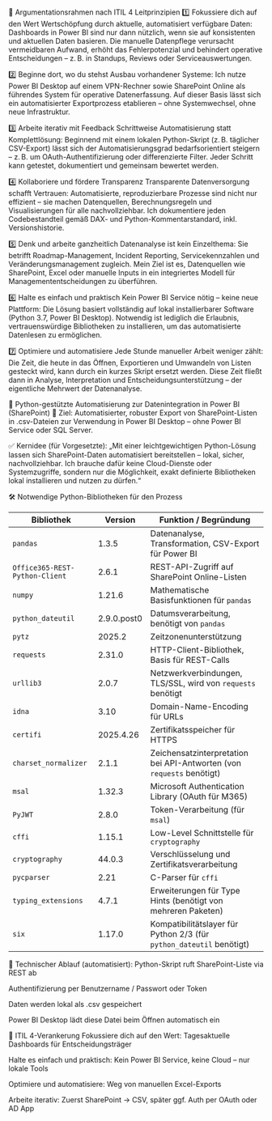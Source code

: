 🧭 Argumentationsrahmen nach ITIL 4 Leitprinzipien
1️⃣ Fokussiere dich auf den Wert
Wertschöpfung durch aktuelle, automatisiert verfügbare Daten:
Dashboards in Power BI sind nur dann nützlich, wenn sie auf konsistenten und aktuellen Daten basieren. Die manuelle Datenpflege verursacht vermeidbaren Aufwand, erhöht das Fehlerpotenzial und behindert operative Entscheidungen – z. B. in Standups, Reviews oder Serviceauswertungen.

2️⃣ Beginne dort, wo du stehst
Ausbau vorhandener Systeme:
Ich nutze Power BI Desktop auf einem VPN-Rechner sowie SharePoint Online als führendes System für operative Datenerfassung. Auf dieser Basis lässt sich ein automatisierter Exportprozess etablieren – ohne Systemwechsel, ohne neue Infrastruktur.

3️⃣ Arbeite iterativ mit Feedback
Schrittweise Automatisierung statt Komplettlösung:
Beginnend mit einem lokalen Python-Skript (z. B. täglicher CSV-Export) lässt sich der Automatisierungsgrad bedarfsorientiert steigern – z. B. um OAuth-Authentifizierung oder differenzierte Filter. Jeder Schritt kann getestet, dokumentiert und gemeinsam bewertet werden.

4️⃣ Kollaboriere und fördere Transparenz
Transparente Datenversorgung schafft Vertrauen:
Automatisierte, reproduzierbare Prozesse sind nicht nur effizient – sie machen Datenquellen, Berechnungsregeln und Visualisierungen für alle nachvollziehbar. Ich dokumentiere jeden Codebestandteil gemäß DAX- und Python-Kommentarstandard, inkl. Versionshistorie.

5️⃣ Denk und arbeite ganzheitlich
Datenanalyse ist kein Einzelthema:
Sie betrifft Roadmap-Management, Incident Reporting, Servicekennzahlen und Veränderungsmanagement zugleich. Mein Ziel ist es, Datenquellen wie SharePoint, Excel oder manuelle Inputs in ein integriertes Modell für Managemententscheidungen zu überführen.

6️⃣ Halte es einfach und praktisch
Kein Power BI Service nötig – keine neue Plattform:
Die Lösung basiert vollständig auf lokal installierbarer Software (Python 3.7, Power BI Desktop). Notwendig ist lediglich die Erlaubnis, vertrauenswürdige Bibliotheken zu installieren, um das automatisierte Datenlesen zu ermöglichen.

7️⃣ Optimiere und automatisiere
Jede Stunde manueller Arbeit weniger zählt:
Die Zeit, die heute in das Öffnen, Exportieren und Umwandeln von Listen gesteckt wird, kann durch ein kurzes Skript ersetzt werden. Diese Zeit fließt dann in Analyse, Interpretation und Entscheidungsunterstützung – der eigentliche Mehrwert der Datenanalyse.

🧩 Python-gestützte Automatisierung zur Datenintegration in Power BI (SharePoint)
🎯 Ziel:
Automatisierter, robuster Export von SharePoint-Listen in .csv-Dateien zur Verwendung in Power BI Desktop – ohne Power BI Service oder SQL Server.

✅ Kernidee (für Vorgesetzte):
„Mit einer leichtgewichtigen Python-Lösung lassen sich SharePoint-Daten automatisiert bereitstellen – lokal, sicher, nachvollziehbar. Ich brauche dafür keine Cloud-Dienste oder Systemzugriffe, sondern nur die Möglichkeit, exakt definierte Bibliotheken lokal installieren und nutzen zu dürfen.“

🛠 Notwendige Python-Bibliotheken für den Prozess

| Bibliothek                     | Version     | Funktion / Begründung                                                 |
| ------------------------------ | ----------- | --------------------------------------------------------------------- |
| `pandas`                       | 1.3.5       | Datenanalyse, Transformation, CSV-Export für Power BI                 |
| `Office365-REST-Python-Client` | 2.6.1       | REST-API-Zugriff auf SharePoint Online-Listen                         |
| `numpy`                        | 1.21.6      | Mathematische Basisfunktionen für `pandas`                            |
| `python_dateutil`              | 2.9.0.post0 | Datumsverarbeitung, benötigt von `pandas`                             |
| `pytz`                         | 2025.2      | Zeitzonenunterstützung                                                |
| `requests`                     | 2.31.0      | HTTP-Client-Bibliothek, Basis für REST-Calls                          |
| `urllib3`                      | 2.0.7       | Netzwerkverbindungen, TLS/SSL, wird von `requests` benötigt           |
| `idna`                         | 3.10        | Domain-Name-Encoding für URLs                                         |
| `certifi`                      | 2025.4.26   | Zertifikatsspeicher für HTTPS                                         |
| `charset_normalizer`           | 2.1.1       | Zeichensatzinterpretation bei API-Antworten (von `requests` benötigt) |
| `msal`                         | 1.32.3      | Microsoft Authentication Library (OAuth für M365)                     |
| `PyJWT`                        | 2.8.0       | Token-Verarbeitung (für `msal`)                                       |
| `cffi`                         | 1.15.1      | Low-Level Schnittstelle für `cryptography`                            |
| `cryptography`                 | 44.0.3      | Verschlüsselung und Zertifikatsverarbeitung                           |
| `pycparser`                    | 2.21        | C-Parser für `cffi`                                                   |
| `typing_extensions`            | 4.7.1       | Erweiterungen für Type Hints (benötigt von mehreren Paketen)          |
| `six`                          | 1.17.0      | Kompatibilitätslayer für Python 2/3 (für `python_dateutil` benötigt)  |

📌 Technischer Ablauf (automatisiert):
Python-Skript ruft SharePoint-Liste via REST ab

Authentifizierung per Benutzername / Passwort oder Token

Daten werden lokal als .csv gespeichert

Power BI Desktop lädt diese Datei beim Öffnen automatisch ein

🧠 ITIL 4-Verankerung
Fokussiere dich auf den Wert: Tagesaktuelle Dashboards für Entscheidungsträger

Halte es einfach und praktisch: Kein Power BI Service, keine Cloud – nur lokale Tools

Optimiere und automatisiere: Weg von manuellen Excel-Exports

Arbeite iterativ: Zuerst SharePoint → CSV, später ggf. Auth per OAuth oder AD App
